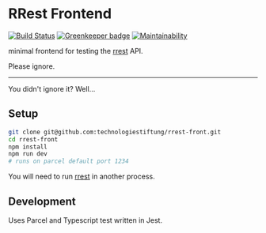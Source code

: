 # RRest Frontend

[![Build Status](https://travis-ci.org/technologiestiftung/rrest-front.svg?branch=master)](https://travis-ci.org/technologiestiftung/rrest-front) [![Greenkeeper badge](https://badges.greenkeeper.io/technologiestiftung/rrest-front.svg)](https://greenkeeper.io/) [![Maintainability](https://api.codeclimate.com/v1/badges/d07541351ce71ca1497a/maintainability)](https://codeclimate.com/github/technologiestiftung/rrest-front/maintainability)

minimal frontend for testing the [rrest](https://github.com/technologiestiftung/rrest) API.

Please ignore.

-----

You didn't ignore it? Well…

## Setup

```bash
git clone git@github.com:technologiestiftung/rrest-front.git
cd rrest-front
npm install
npm run dev
# runs on parcel default port 1234
```

You will need to run [rrest](https://github.com/technologiestiftung/rrest) in another process.  

## Development

Uses Parcel and Typescript test written in Jest.  
